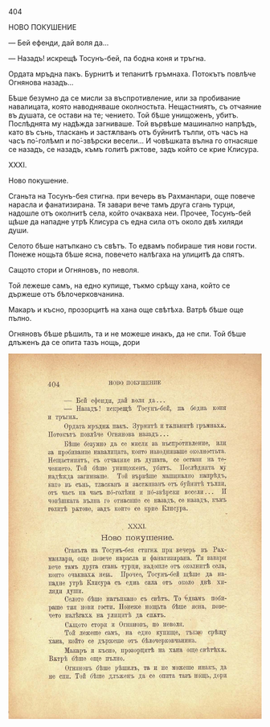 ﻿404

НОВО ПОКУШЕНИЕ

— Бей ефенди, дай воля да...

— Назадъ! искрещѣ Тосунъ-бей, па бодна коня и тръгна.

Ордата мръдна пакъ. Бурнитѣ и тепанитѣ гръмнаха. Потокътъ повлѣче Огнянова назадъ...

Бѣше безумно да се мисли за въспротивление, или за пробивание навалицата, която наводняваше околностьта. Нещастниятъ, съ отчаяние въ душата, се остави на те; чението. Той бѣше унищоженъ, убитъ. Послѣднята му надѣжда загниваше. Той вървѣше машинално напрѣдъ, като въ сънь, тласканъ и застѫпванъ отъ буйнитѣ тълпи, отъ часъ на часъ по́-голѣмп и по́-звѣрски весели... И човѣшката вълна го отнасяше се назадъ, се назадъ, къмъ голитѣ ржтове, задъ който се крие Клисура.

XXXI.

Ново покушение.

Сганьта на Тосунъ-бея стигна. при вечерь въ Рахманлари, още повече нарасла и фанатизирана. Тя завари вече тамъ друга сгань турци, надошле отъ околнитѣ села, който очакваха неи. Прочее, Тосунъ-бей щѣше да нападне утрѣ Клисура съ една сила отъ около двѣ хиляди души.

Селото бѣше натъпкано съ свѣтъ. То едвамъ побираше тия нови гости. Понеже нощьта бѣше ясна, повечето налѣгаха на улицитѣ да спятъ.

Сащото стори и Огняновъ, по неволя.

Той лежеше самъ, на едно купище, тъкмо срѣщу хана, който се държеше отъ бѣлочерковчанина.

Макаръ и късно, прозорцитѣ на хана още свѣтѣха. Ватрѣ бѣше още пълно.

Огняновъ бѣше рѣшилъ, та и не можеше инакъ, да не спи. Той бѣше длъженъ да се опита тазъ нощь, дори

![original](../images/451.jpg)

